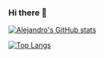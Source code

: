 ### Hi there 👋

[![Alejandro's GitHub stats](https://github-readme-stats.vercel.app/api?username=bamartinezd&theme=dark)](https://github.com/bamartinezd/github-readme-stats)

[![Top Langs](https://github-readme-stats.vercel.app/api/top-langs/?username=bamartinezd&layout=compact&langs_count=10&theme=dark)](https://github.com/anuraghazra/github-readme-stats)

<!--
**bamartinezd/bamartinezd** is a ✨ _special_ ✨ repository because its `README.md` (this file) appears on your GitHub profile.

Here are some ideas to get you started:

- 🔭 I’m currently working on ...
- 🌱 I’m currently learning ...
- 👯 I’m looking to collaborate on ...
- 🤔 I’m looking for help with ...
- 💬 Ask me about ...
- 📫 How to reach me: ...
- 😄 Pronouns: ...
- ⚡ Fun fact: ...
-->
